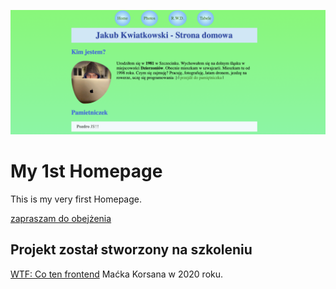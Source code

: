 ![my-1st Homepage](https://github.com/kwiatkowski1981/homepage/blob/master/1SThomepage.png)


# My 1st Homepage

This is my very first Homepage.

[zapraszam do obejżenia](https://kwiatkowski1981.github.io/homepage/) 


## Projekt został stworzony na szkoleniu 
[WTF: Co ten frontend](https://cotenfrontend.pl/) Maćka Korsana w 2020 roku.
